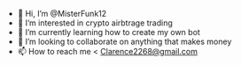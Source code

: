 - 👋 Hi, I’m @MisterFunk12
- 👀 I’m interested in crypto airbtrage trading
- 🌱 I’m currently learning how to create my own bot
- 💞️ I’m looking to collaborate on anything that makes money
- 📫 How to reach me < Clarence2268@gmail.com

<!---
MisterFunk12/MisterFunk12 is a ✨ special ✨ repository because its `README.md` (this file) appears on your GitHub profile.
You can click the Preview link to take a look at your changes.
--->
